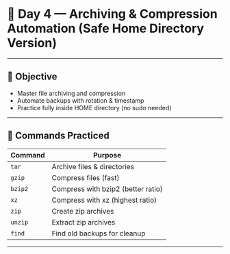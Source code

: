 # 🐧 Day 4 — Archiving & Compression Automation (Safe Home Directory Version)

---

## 🎯 Objective

- Master file archiving and compression
- Automate backups with rotation & timestamp
- Practice fully inside HOME directory (no sudo needed)

---

## 📌 Commands Practiced

| Command  | Purpose                    |
|----------|-----------------------------|
| `tar`    | Archive files & directories |
| `gzip`   | Compress files (fast)       |
| `bzip2`  | Compress with bzip2 (better ratio) |
| `xz`     | Compress with xz (highest ratio) |
| `zip`    | Create zip archives         |
| `unzip`  | Extract zip archives        |
| `find`   | Find old backups for cleanup |

---

